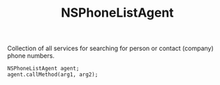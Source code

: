 ﻿---
uid: crmscript_ref_NSPhoneListAgent
title: NSPhoneListAgent
intellisense: Void.NSPhoneListAgent
keywords: NSPhoneListAgent
so.topic: reference
---

Collection of all services for searching for person or contact (company) phone numbers.

```crmscript
NSPhoneListAgent agent;
agent.callMethod(arg1, arg2);
```
